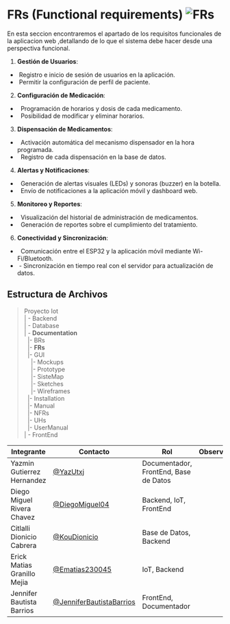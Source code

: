 # FRs (Functional requirements) ![FRs](https://img.shields.io/badge/Microsoft_Word-2B579A?style=for-the-badge&logo=microsoft-word&logoColor=white)

En esta seccion encontraremos el apartado de los requisitos funcionales de la aplicacion web ,detallando de lo que el sistema debe hacer desde una perspectiva funcional.
1.	**Gestión de Usuarios**:
 - &nbsp;Registro e inicio de sesión de usuarios en la aplicación.
 - &nbsp;Permitir la configuración de perfil de paciente.
2.	**Configuración de Medicación**:
 - &nbsp;	Programación de horarios y dosis de cada medicamento.
 - &nbsp;	Posibilidad de modificar y eliminar horarios.
3.	**Dispensación de Medicamentos**:
 - &nbsp;	Activación automática del mecanismo dispensador en la hora programada.
  - &nbsp;	Registro de cada dispensación en la base de datos.
4.	**Alertas y Notificaciones**:
  - &nbsp;	Generación de alertas visuales (LEDs) y sonoras (buzzer) en la botella.
  - &nbsp;	Envío de notificaciones a la aplicación móvil y dashboard web.
5.	**Monitoreo y Reportes**:
  - &nbsp;	Visualización del historial de administración de medicamentos.
  - &nbsp;	Generación de reportes sobre el cumplimiento del tratamiento.
6.	**Conectividad y Sincronización**:
  - &nbsp;	Comunicación entre el ESP32 y la aplicación móvil mediante Wi-Fi/Bluetooth.
 - &nbsp;-	Sincronización en tiempo real con el servidor para actualización de datos.


## Estructura de Archivos
>Proyecto Iot<br>
>| - Backend <br>
>| - Database<br>
>| - **Documentation**<br>
> &nbsp;&nbsp;|- BRs<br>
> &nbsp;&nbsp;|- **FRs**<br>
> &nbsp;&nbsp;|- GUI<br>
> &nbsp;&nbsp;&nbsp;&nbsp;|- Mockups<br>
> &nbsp;&nbsp;&nbsp;&nbsp;|- Prototype<br>
> &nbsp;&nbsp;&nbsp;&nbsp;|- SisteMap<br>
> &nbsp;&nbsp;&nbsp;&nbsp;|- Sketches<br>
> &nbsp;&nbsp;&nbsp;&nbsp;|- Wireframes<br>
> &nbsp;&nbsp;|- Installation<br>
> &nbsp;&nbsp;|- Manual<br>
> &nbsp;&nbsp;|- NFRs<br>
> &nbsp;&nbsp;|- UHs<br>
> &nbsp;&nbsp;|- UserManual<br>
>| - FrontEnd <br>


|Integrante|Contacto|Rol|Observaciones|
|------------|--------|---|---|
|Yazmin Gutierrez Hernandez|[@YazUtxj](https://github.com/YazUtxj)|Documentador, FrontEnd, Base de Datos||
|Diego Miguel Rivera Chavez|[@DiegoMiguel04](https://github.com/DiegoMiguel04)|Backend, IoT, FrontEnd| |
|Citlalli Dionicio Cabrera|[@KouDionicio](https://github.com/KouDionicio)|Base de Datos, Backend| |
|Erick Matias Granillo Mejia|[@Ematias230045](https://github.com/Ematias230045)|IoT, Backend| |
|Jennifer Bautista Barrios|[@JenniferBautistaBarrios](https://github.com/JenniferBautistaBarrios)|FrontEnd, Documentador| |